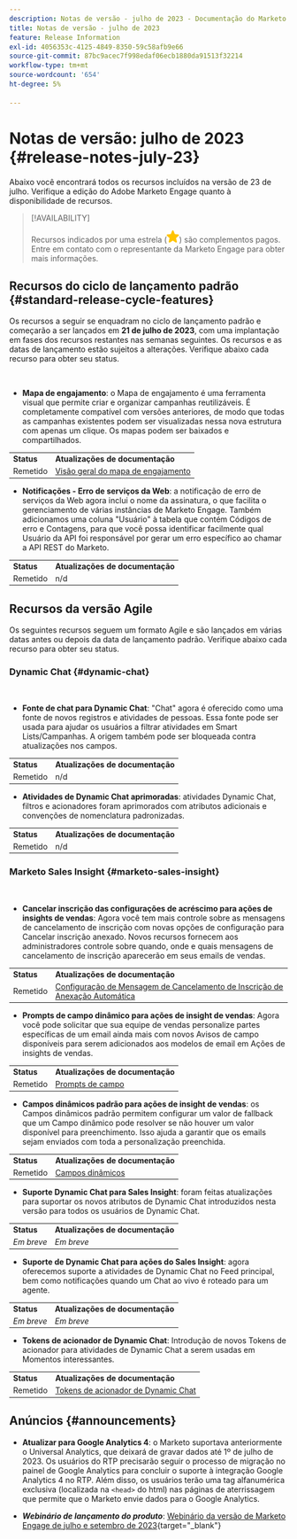 ```yaml
---
description: Notas de versão - julho de 2023 - Documentação do Marketo - Documentação do produto
title: Notas de versão - julho de 2023
feature: Release Information
exl-id: 4056353c-4125-4849-8350-59c58afb9e66
source-git-commit: 87bc9acec7f998edaf06ecb1880da91513f32214
workflow-type: tm+mt
source-wordcount: '654'
ht-degree: 5%

---
```


# Notas de versão: julho de 2023 {#release-notes-july-23}

Abaixo você encontrará todos os recursos incluídos na versão de 23 de julho. Verifique a edição do Adobe Marketo Engage quanto à disponibilidade de recursos.

>[!AVAILABILITY]
>
>Recursos indicados por uma estrela (![estrela](assets/yellow-star.png)) são complementos pagos. Entre em contato com o representante da Marketo Engage para obter mais informações.

## Recursos do ciclo de lançamento padrão {#standard-release-cycle-features}

Os recursos a seguir se enquadram no ciclo de lançamento padrão e começarão a ser lançados em **21 de julho de 2023**, com uma implantação em fases dos recursos restantes nas semanas seguintes. Os recursos e as datas de lançamento estão sujeitos a alterações. Verifique abaixo cada recurso para obter seu status.

</br>

* **Mapa de engajamento**: o Mapa de engajamento é uma ferramenta visual que permite criar e organizar campanhas reutilizáveis. É completamente compatível com versões anteriores, de modo que todas as campanhas existentes podem ser visualizadas nessa nova estrutura com apenas um clique. Os mapas podem ser baixados e compartilhados.

<table> 
  <tr> 
   <td><b>Status</b></td>
   <td><b>Atualizações de documentação</b></td>
  </tr>
  <tr> 
   <td>Remetido</td>
   <td><a href="/help/marketo/product-docs/core-marketo-concepts/engagement-map/engagement-map-overview.md" target="_blank">Visão geral do mapa de engajamento</a></td>
  </tr>
  </tbody>
</table>

* **Notificações - Erro de serviços da Web**: a notificação de erro de serviços da Web agora inclui o nome da assinatura, o que facilita o gerenciamento de várias instâncias de Marketo Engage. Também adicionamos uma coluna &quot;Usuário&quot; à tabela que contém Códigos de erro e Contagens, para que você possa identificar facilmente qual Usuário da API foi responsável por gerar um erro específico ao chamar a API REST do Marketo.

<table> 
  <tr> 
   <td><b>Status</b></td>
   <td><b>Atualizações de documentação</b></td>
  </tr>
  <tr> 
   <td>Remetido</td>
   <td>n/d</td>
  </tr>
  </tbody>
</table>

## Recursos da versão Agile

Os seguintes recursos seguem um formato Agile e são lançados em várias datas antes ou depois da data de lançamento padrão. Verifique abaixo cada recurso para obter seu status.

### Dynamic Chat {#dynamic-chat}

</br>

* **Fonte de chat para Dynamic Chat**: &quot;Chat&quot; agora é oferecido como uma fonte de novos registros e atividades de pessoas. Essa fonte pode ser usada para ajudar os usuários a filtrar atividades em Smart Lists/Campanhas. A origem também pode ser bloqueada contra atualizações nos campos.

<table> 
  <tr> 
   <td><b>Status</b></td>
   <td><b>Atualizações de documentação</b></td>
  </tr>
  <tr> 
   <td>Remetido</td>
   <td>n/d</td>
  </tr>
  </tbody>
</table>

* **Atividades de Dynamic Chat aprimoradas**: atividades Dynamic Chat, filtros e acionadores foram aprimorados com atributos adicionais e convenções de nomenclatura padronizadas.

<table> 
  <tr> 
   <td><b>Status</b></td>
   <td><b>Atualizações de documentação</b></td>
  </tr>
  <tr> 
   <td>Remetido</td>
   <td>n/d</td>
  </tr>
  </tbody>
</table>

### Marketo Sales Insight {#marketo-sales-insight}

</br>

* **Cancelar inscrição das configurações de acréscimo para ações de insights de vendas**: Agora você tem mais controle sobre as mensagens de cancelamento de inscrição com novas opções de configuração para Cancelar inscrição anexado. Novos recursos fornecem aos administradores controle sobre quando, onde e quais mensagens de cancelamento de inscrição aparecerão em seus emails de vendas.

<table> 
  <tr> 
   <td><b>Status</b></td>
   <td><b>Atualizações de documentação</b></td>
  </tr>
  <tr> 
   <td>Remetido</td>
   <td><a href="help/marketo/product-docs/marketo-sales-insight/actions/email/unsubscribes/auto-append-unsubscribe-message-setting.md" target="_blank">Configuração de Mensagem de Cancelamento de Inscrição de Anexação Automática</a></td>
  </tr>
  </tbody>
</table>

* **Prompts de campo dinâmico para ações de insight de vendas**: Agora você pode solicitar que sua equipe de vendas personalize partes específicas de um email ainda mais com novos Avisos de campo disponíveis para serem adicionados aos modelos de email em Ações de insights de vendas.

<table> 
  <tr> 
   <td><b>Status</b></td>
   <td><b>Atualizações de documentação</b></td>
  </tr>
  <tr> 
   <td>Remetido</td>
   <td><a href="/help/marketo/product-docs/marketo-sales-insight/actions/templates/field-prompts.md" target="_blank">Prompts de campo</a></td>
  </tr>
  </tbody>
</table>

* **Campos dinâmicos padrão para ações de insight de vendas**: os Campos dinâmicos padrão permitem configurar um valor de fallback que um Campo dinâmico pode resolver se não houver um valor disponível para preenchimento. Isso ajuda a garantir que os emails sejam enviados com toda a personalização preenchida.

<table> 
  <tr> 
   <td><b>Status</b></td>
   <td><b>Atualizações de documentação</b></td>
  </tr>
  <tr> 
   <td>Remetido</td>
   <td><a href="/help/marketo/product-docs/marketo-sales-insight/actions/templates/dynamic-fields.md" target="_blank">Campos dinâmicos</a></td>
  </tr>
  </tbody>
</table>

* **Suporte Dynamic Chat para Sales Insight**: foram feitas atualizações para suportar os novos atributos de Dynamic Chat introduzidos nesta versão para todos os usuários de Dynamic Chat.

<table> 
  <tr> 
   <td><b>Status</b></td>
   <td><b>Atualizações de documentação</b></td>
  </tr>
  <tr> 
   <td><i>Em breve</i></td>
   <td><i>Em breve</i></td>
  </tr>
  </tbody>
</table>

* **Suporte de Dynamic Chat para ações do Sales Insight**: agora oferecemos suporte a atividades de Dynamic Chat no Feed principal, bem como notificações quando um Chat ao vivo é roteado para um agente.

<table> 
  <tr> 
   <td><b>Status</b></td>
   <td><b>Atualizações de documentação</b></td>
  </tr>
  <tr> 
   <td><i>Em breve</i></td>
   <td><i>Em breve</i></td>
  </tr>
  </tbody>
</table>

* **Tokens de acionador de Dynamic Chat**: Introdução de novos Tokens de acionador para atividades de Dynamic Chat a serem usadas em Momentos interessantes.

<table> 
  <tr> 
   <td><b>Status</b></td>
   <td><b>Atualizações de documentação</b></td>
  </tr>
  <tr> 
   <td>Remetido</td>
   <td><a href="/help/marketo/product-docs/marketo-sales-insight/msi-for-salesforce/features/tabs-in-the-msi-panel/interesting-moments/trigger-tokens-for-interesting-moments.md" target="_blank">Tokens de acionador de Dynamic Chat</a></td>
  </tr>
  </tbody>
</table>

## Anúncios {#announcements}

* **Atualizar para Google Analytics 4**: o Marketo suportava anteriormente o Universal Analytics, que deixará de gravar dados até 1º de julho de 2023. Os usuários do RTP precisarão seguir o processo de migração no painel de Google Analytics para concluir o suporte à integração Google Analytics 4 no RTP. Além disso, os usuários terão uma tag alfanumérica exclusiva (localizada na `<head>` do html) nas páginas de aterrissagem que permite que o Marketo envie dados para o Google Analytics.

* **_Webinário de lançamento do produto_**: [Webinário da versão de Marketo Engage de julho e setembro de 2023](https://engage.marketo.com/2023_July_September_Release_Webinar_OnDemandPage.html){target="_blank"}
